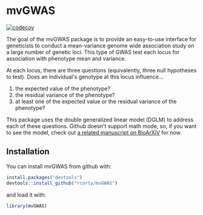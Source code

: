 
<!-- README.md is generated from README.Rmd. Please edit that file -->
mvGWAS
======

[![codecov](https://codecov.io/gh/rcorty/mvGWAS/branch/master/graph/badge.svg?token=oiZ6s4qo2O)](https://codecov.io/gh/rcorty/mvGWAS)

The goal of the mvGWAS package is to provide an easy-to-use interface for geneticists to conduct a mean-variance genome wide association study on a large number of genetic loci. This type of GWAS test each locus for association with phenotype mean and variance.

At each locus, there are three questions (equivalently, three null hypotheses to test). Does an individual's genotype at this locus influence...

1.  the expected value of the phenotype?
2.  the residual variance of the phenotype?
3.  at least one of the expected value or the residual variance of the phenotype?

This package uses the double generalized linear model (DGLM) to address each of these questions. Github doesn't support math mode, so, if you want to see the model, check out [a related manuscript on BioArXiV](http://biorxiv.org/content/biorxiv/early/2017/06/20/149377.full.pdf) for now.

Installation
------------

You can install mvGWAS from github with:

``` r
install.packages("devtools")
devtools::install_github("rcorty/mvGWAS")
```

and load it with:

``` r
library(mvGWAS)
```
